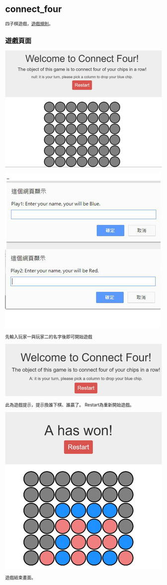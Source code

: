# connect_four

  四子棋遊戲，[遊戲規則](https://zh.wikipedia.org/wiki/%E5%B1%8F%E9%A2%A8%E5%BC%8F%E5%9B%9B%E5%AD%90%E6%A3%8B)。

## 遊戲頁面

  ![page](https://github.com/zephyros0305/connect_four/raw/master/readme/page.jpg)

  ![player](https://github.com/zephyros0305/connect_four/raw/master/readme/player.jpg)

  先輸入玩家一與玩家二的名字後即可開始遊戲

  ![hint](https://github.com/zephyros0305/connect_four/raw/master/readme/hint.jpg)

  此為遊戲提示，提示換誰下棋、誰贏了。
  Restart為重新開始遊戲。

  ![game_over](https://github.com/zephyros0305/connect_four/raw/master/readme/game_over.jpg)

  遊戲結束畫面。
